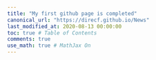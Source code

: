 ```yaml
---
title: "My first github page is completed"
canonical_url: "https://direcf.github.io/News"
last_modified_at: 2020-08-13 00:00:00
toc: true # Table of Contents
comments: true
use_math: true # MathJax On
---
```

